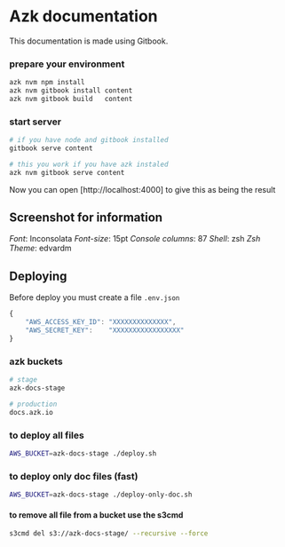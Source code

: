 # Azk documentation

This documentation is made using Gitbook.

### prepare your environment

```sh
azk nvm npm install
azk nvm gitbook install content
azk nvm gitbook build   content
```

### start server

```sh
# if you have node and gitbook installed
gitbook serve content

# this you work if you have azk instaled
azk nvm gitbook serve content
```

Now you can open [http://localhost:4000] to give this as being the result

## Screenshot for information

_Font_: Inconsolata
_Font-size_: 15pt
_Console columns_: 87
_Shell_: zsh
_Zsh Theme_: edvardm

## Deploying

Before deploy you must create a file `.env.json`

```js
{
    "AWS_ACCESS_KEY_ID": "XXXXXXXXXXXXXX",
    "AWS_SECRET_KEY":    "XXXXXXXXXXXXXXXXX"
}
```

### azk buckets

```sh
# stage
azk-docs-stage

# production
docs.azk.io
```

### to deploy all files

```sh
AWS_BUCKET=azk-docs-stage ./deploy.sh
```

### to deploy only doc files (fast)

```sh
AWS_BUCKET=azk-docs-stage ./deploy-only-doc.sh
```

#### to remove all file from a bucket use the s3cmd

```sh
s3cmd del s3://azk-docs-stage/ --recursive --force
```
